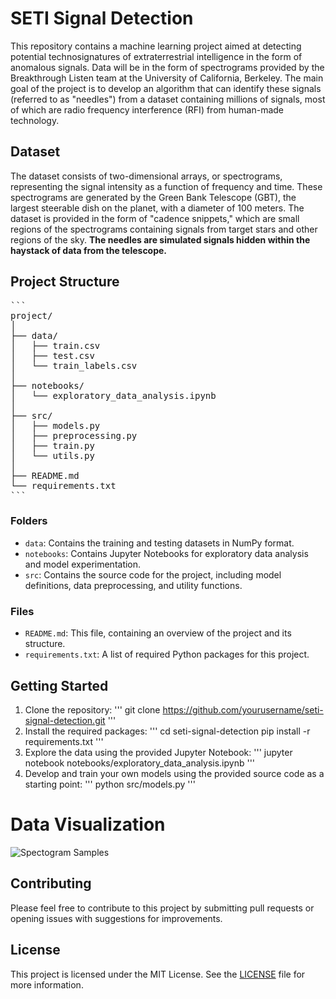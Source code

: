 # SETI Signal Detection

This repository contains a machine learning project aimed at detecting potential technosignatures of extraterrestrial intelligence in the form of anomalous signals. Data will be in the form of spectrograms provided by the Breakthrough Listen team at the University of California, Berkeley. The main goal of the project is to develop an algorithm that can identify these signals (referred to as "needles") from a dataset containing millions of signals, most of which are radio frequency interference (RFI) from human-made technology.

## Dataset

The dataset consists of two-dimensional arrays, or spectrograms, representing the signal intensity as a function of frequency and time. These spectrograms are generated by the Green Bank Telescope (GBT), the largest steerable dish on the planet, with a diameter of 100 meters. The dataset is provided in the form of "cadence snippets," which are small regions of the spectrograms containing signals from target stars and other regions of the sky. **The needles are simulated signals hidden within the haystack of data from the telescope.**

## Project Structure
<pre>
```
project/
│
├── data/
│   ├── train.csv
│   ├── test.csv
│   └── train_labels.csv
│
├── notebooks/
│   └── exploratory_data_analysis.ipynb
│
├── src/
│   ├── models.py
│   ├── preprocessing.py
│   ├── train.py
│   └── utils.py
│
├── README.md
└── requirements.txt
```
</pre>


### Folders

- `data`: Contains the training and testing datasets in NumPy format.
- `notebooks`: Contains Jupyter Notebooks for exploratory data analysis and model experimentation.
- `src`: Contains the source code for the project, including model definitions, data preprocessing, and utility functions.

### Files

- `README.md`: This file, containing an overview of the project and its structure.
- `requirements.txt`: A list of required Python packages for this project.

## Getting Started

1. Clone the repository:
'''
git clone https://github.com/yourusername/seti-signal-detection.git
'''
2. Install the required packages:
'''
cd seti-signal-detection
pip install -r requirements.txt
'''
3. Explore the data using the provided Jupyter Notebook:
'''
jupyter notebook notebooks/exploratory_data_analysis.ipynb
'''
4. Develop and train your own models using the provided source code as a starting point:
'''
python src/models.py
'''

# Data Visualization
![Spectogram Samples](https://storage.googleapis.com/kaggle-media/competitions/SETI-Berkeley/Screen%20Shot%202021-05-03%20at%2011.39.42.png "Spectogram Samples")

## Contributing

Please feel free to contribute to this project by submitting pull requests or opening issues with suggestions for improvements.

## License

This project is licensed under the MIT License. See the [LICENSE](LICENSE) file for more information.

